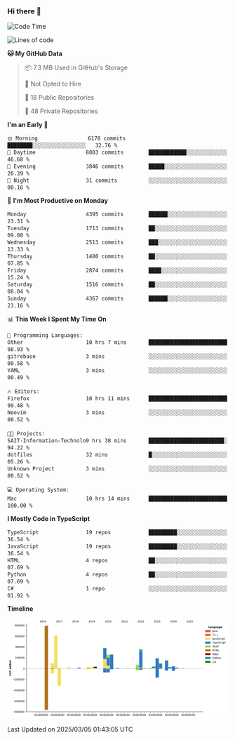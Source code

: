 ### Hi there 👋

<!--
**Clumsy-Coder/Clumsy-Coder** is a ✨ _special_ ✨ repository because its `README.md` (this file) appears on your GitHub profile.

Here are some ideas to get you started:

- 🔭 I’m currently working on ...
- 🌱 I’m currently learning ...
- 👯 I’m looking to collaborate on ...
- 🤔 I’m looking for help with ...
- 💬 Ask me about ...
- 📫 How to reach me: ...
- 😄 Pronouns: ...
- ⚡ Fun fact: ...
-->

<!-- anmol098/waka-readme-stats -->
<!--START_SECTION:waka-->
![Code Time](http://img.shields.io/badge/Code%20Time-1%2C190%20hrs%2010%20mins-blue)

![Lines of code](https://img.shields.io/badge/From%20Hello%20World%20I%27ve%20Written-3.5%20million%20lines%20of%20code-blue)

**🐱 My GitHub Data** 

> 📦 7.3 MB Used in GitHub's Storage 
 > 
> 🚫 Not Opted to Hire
 > 
> 📜 18 Public Repositories 
 > 
> 🔑 48 Private Repositories 
 > 
**I'm an Early 🐤** 

```text
🌞 Morning                6178 commits        ████████░░░░░░░░░░░░░░░░░   32.76 % 
🌆 Daytime                8803 commits        ████████████░░░░░░░░░░░░░   46.68 % 
🌃 Evening                3846 commits        █████░░░░░░░░░░░░░░░░░░░░   20.39 % 
🌙 Night                  31 commits          ░░░░░░░░░░░░░░░░░░░░░░░░░   00.16 % 
```
📅 **I'm Most Productive on Monday** 

```text
Monday                   4395 commits        ██████░░░░░░░░░░░░░░░░░░░   23.31 % 
Tuesday                  1713 commits        ██░░░░░░░░░░░░░░░░░░░░░░░   09.08 % 
Wednesday                2513 commits        ███░░░░░░░░░░░░░░░░░░░░░░   13.33 % 
Thursday                 1480 commits        ██░░░░░░░░░░░░░░░░░░░░░░░   07.85 % 
Friday                   2874 commits        ████░░░░░░░░░░░░░░░░░░░░░   15.24 % 
Saturday                 1516 commits        ██░░░░░░░░░░░░░░░░░░░░░░░   08.04 % 
Sunday                   4367 commits        ██████░░░░░░░░░░░░░░░░░░░   23.16 % 
```


📊 **This Week I Spent My Time On** 

```text
💬 Programming Languages: 
Other                    10 hrs 7 mins       █████████████████████████   98.93 % 
gitrebase                3 mins              ░░░░░░░░░░░░░░░░░░░░░░░░░   00.58 % 
YAML                     3 mins              ░░░░░░░░░░░░░░░░░░░░░░░░░   00.49 % 

🔥 Editors: 
Firefox                  10 hrs 11 mins      █████████████████████████   99.48 % 
Neovim                   3 mins              ░░░░░░░░░░░░░░░░░░░░░░░░░   00.52 % 

🐱‍💻 Projects: 
SAIT-Information-Technolo9 hrs 38 mins       ████████████████████████░   94.22 % 
dotfiles                 32 mins             █░░░░░░░░░░░░░░░░░░░░░░░░   05.26 % 
Unknown Project          3 mins              ░░░░░░░░░░░░░░░░░░░░░░░░░   00.52 % 

💻 Operating System: 
Mac                      10 hrs 14 mins      █████████████████████████   100.00 % 
```

**I Mostly Code in TypeScript** 

```text
TypeScript               19 repos            █████████░░░░░░░░░░░░░░░░   36.54 % 
JavaScript               19 repos            █████████░░░░░░░░░░░░░░░░   36.54 % 
HTML                     4 repos             ██░░░░░░░░░░░░░░░░░░░░░░░   07.69 % 
Python                   4 repos             ██░░░░░░░░░░░░░░░░░░░░░░░   07.69 % 
C#                       1 repo              ░░░░░░░░░░░░░░░░░░░░░░░░░   01.92 % 
```



**Timeline**

![Lines of Code chart](https://raw.githubusercontent.com/Clumsy-Coder/Clumsy-Coder/main/assets/bar_graph.png)


 Last Updated on 2025/03/05 01:43:05 UTC
<!--END_SECTION:waka-->
